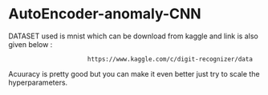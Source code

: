 # AutoEncoder-anomaly-CNN






DATASET used is mnist which can be download from kaggle and link is also given below :



			              https://www.kaggle.com/c/digit-recognizer/data
				      
				      
				      
Acuuracy is pretty good but you can make it even better just try to scale the hyperparameters.
